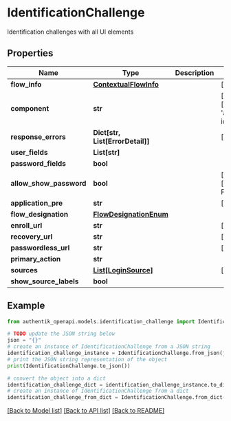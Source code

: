 # IdentificationChallenge

Identification challenges with all UI elements

## Properties

Name | Type | Description | Notes
------------ | ------------- | ------------- | -------------
**flow_info** | [**ContextualFlowInfo**](ContextualFlowInfo.md) |  | [optional] 
**component** | **str** |  | [optional] [default to 'ak-stage-identification']
**response_errors** | **Dict[str, List[ErrorDetail]]** |  | [optional] 
**user_fields** | **List[str]** |  | 
**password_fields** | **bool** |  | 
**allow_show_password** | **bool** |  | [optional] [default to False]
**application_pre** | **str** |  | [optional] 
**flow_designation** | [**FlowDesignationEnum**](FlowDesignationEnum.md) |  | 
**enroll_url** | **str** |  | [optional] 
**recovery_url** | **str** |  | [optional] 
**passwordless_url** | **str** |  | [optional] 
**primary_action** | **str** |  | 
**sources** | [**List[LoginSource]**](LoginSource.md) |  | [optional] 
**show_source_labels** | **bool** |  | 

## Example

```python
from authentik_openapi.models.identification_challenge import IdentificationChallenge

# TODO update the JSON string below
json = "{}"
# create an instance of IdentificationChallenge from a JSON string
identification_challenge_instance = IdentificationChallenge.from_json(json)
# print the JSON string representation of the object
print(IdentificationChallenge.to_json())

# convert the object into a dict
identification_challenge_dict = identification_challenge_instance.to_dict()
# create an instance of IdentificationChallenge from a dict
identification_challenge_from_dict = IdentificationChallenge.from_dict(identification_challenge_dict)
```
[[Back to Model list]](../README.md#documentation-for-models) [[Back to API list]](../README.md#documentation-for-api-endpoints) [[Back to README]](../README.md)


